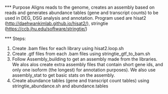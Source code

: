 *** Purpose 
Aligns reads to the genome, creates an assembly based on reads and generates abundance tables (gene and transcript counts) to be used in DEG, DSG analysis and annotation. 
Program used are hisat2 (http://daehwankimlab.github.io/hisat2/), stringtie (https://ccb.jhu.edu/software/stringtie/)

*** Steps:

1. Create .bam files for each library using hisat2.loop.sh
2. Create .gtf files from each .bam files using stringtie_gtf_to_bam.sh
3. Follow Assembly_building to get an assembly made from the libraries. We alos alos create extra assembly files that contain short gene ids, and only one isoform (the longest) for annotation purposes). We also use assembly_stat to get basic stats on the assembly.
4. Create abundance tables (gene and transcript count tables) using stringtie_abundance.sh and abundance.tables
